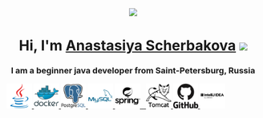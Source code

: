 <div id="header" align="center">
  <img src="https://media.giphy.com/media/LMcB8XospGZO8UQq87/giphy.gif" width="250"/>
</div>
<h1 align="center">Hi, I'm <a href="https://t.me/an_shd" target="_blank">Anastasiya Scherbakova</a> 
<img src="https://github.com/blackcater/blackcater/raw/main/images/Hi.gif" height="32"/></h1>
<h3 align="center">I am a beginner java developer from Saint-Petersburg, Russia </h3>



<div id="badges">
<a href="your-linkedin-URL">
    <img src="https://github.com/devicons/devicon/blob/master/icons/java/java-original.svg" width="50"/>
  </a>
  <a href="your-linkedin-URL">
    <img src="https://github.com/devicons/devicon/blob/master/icons/docker/docker-original-wordmark.svg" width="50"/>
  </a>
  <a href="your-twitter-URL">
    <img src="https://github.com/devicons/devicon/blob/master/icons/postgresql/postgresql-original-wordmark.svg" width="50"/>
      </a>
  <a href="your-twitter-URL">
    <img src="https://github.com/devicons/devicon/blob/master/icons/mysql/mysql-plain-wordmark.svg" width="50"/>
  </a>
   <a href="your-twitter-URL">
    <img src="https://github.com/devicons/devicon/blob/master/icons/spring/spring-plain-wordmark.svg" width="50"/>
  </a>
   <a href="your-twitter-URL">
    <img src="" width="40"/>
  </a>
   <a href="your-twitter-URL">
    <img src="" width="40"/>
  </a>
   <a href="your-twitter-URL">
    <img src="https://github.com/devicons/devicon/blob/master/icons/tomcat/tomcat-line-wordmark.svg" width="50"/>
  </a>
   <a href="your-twitter-URL">
    <img src="https://github.com/devicons/devicon/blob/master/icons/github/github-original-wordmark.svg" width="50"/>
  </a>
   <a href="your-youtube-URL">
    <img src="https://github.com/devicons/devicon/blob/master/icons/intellij/intellij-plain-wordmark.svg" width="50"/>
  </a>

</div>


<!--
**AnScherbakova/AnScherbakova** is a ✨ _special_ ✨ repository because its `README.md` (this file) appears on your GitHub profile.

Here are some ideas to get you started:

- 🔭 I’m currently working on ...
- 🌱 I’m currently learning ...
- 👯 I’m looking to collaborate on ...
- 🤔 I’m looking for help with ...
- 💬 Ask me about ...
- 📫 How to reach me: ...
- 😄 Pronouns: ...
- ⚡ Fun fact: ...
-->
